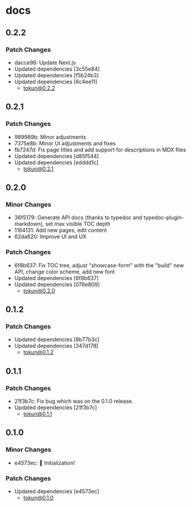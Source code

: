 # docs

## 0.2.2

### Patch Changes

- dacce98: Update Next.js
- Updated dependencies [3c55e84]
- Updated dependencies [f5b24b3]
- Updated dependencies [6c4ee11]
  - tokun@0.2.2

## 0.2.1

### Patch Changes

- 989989b: Minor adjustments
- 7375e8b: Minor UI adjustments and fixes
- fb7247d: Fix page titles and add support for descriptions in MDX files
- Updated dependencies [d85f544]
- Updated dependencies [edddd1c]
  - tokun@0.2.1

## 0.2.0

### Minor Changes

- 36f5179: Generate API docs (thanks to typedoc and typedoc-plugin-markdown), set max visible TOC depth
- 1164131: Add new pages, edit content
- 62da620: Improve UI and UX

### Patch Changes

- 6f8b637: Fix TOC tree, adjust "showcase-form" with the "build" new API, change color scheme, add new font
- Updated dependencies [6f8b637]
- Updated dependencies [076e809]
  - tokun@0.2.0

## 0.1.2

### Patch Changes

- Updated dependencies [8b77b3c]
- Updated dependencies [347d178]
  - tokun@0.1.2

## 0.1.1

### Patch Changes

- 21f3b7c: Fix bug which was on the 0.1.0 release.
- Updated dependencies [21f3b7c]
  - tokun@0.1.1

## 0.1.0

### Minor Changes

- e4573ec: 🚀 Initialization!

### Patch Changes

- Updated dependencies [e4573ec]
  - tokun@0.1.0

